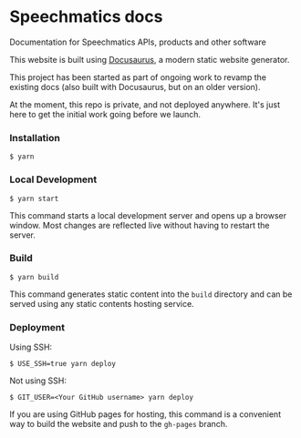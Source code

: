 # Speechmatics docs

Documentation for Speechmatics APIs, products and other software

This website is built using [Docusaurus](https://docusaurus.io/), a modern static website generator.

This project has been started as part of ongoing work to revamp the existing docs (also built with Docusaurus, but on an older version).

At the moment, this repo is private, and not deployed anywhere. It's just here to get the initial work going before we launch.

### Installation

```
$ yarn
```

### Local Development

```
$ yarn start
```

This command starts a local development server and opens up a browser window. Most changes are reflected live without having to restart the server.

### Build

```
$ yarn build
```

This command generates static content into the `build` directory and can be served using any static contents hosting service.

### Deployment

Using SSH:

```
$ USE_SSH=true yarn deploy
```

Not using SSH:

```
$ GIT_USER=<Your GitHub username> yarn deploy
```

If you are using GitHub pages for hosting, this command is a convenient way to build the website and push to the `gh-pages` branch.
